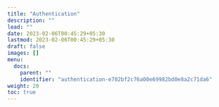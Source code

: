 ```yaml
---
title: "Authentication"
description: ""
lead: ""
date: 2023-02-06T00:45:29+05:30
lastmod: 2023-02-06T00:45:29+05:30
draft: false
images: []
menu:
  docs:
    parent: ""
    identifier: "authentication-e702bf2c76a00e69982bd0e8a2c71da6"
weight: 20
toc: true
---
```

